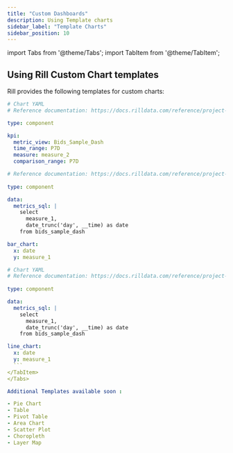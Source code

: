 ```yaml
---
title: "Custom Dashboards"
description: Using Template charts
sidebar_label: "Template Charts"
sidebar_position: 10
---
```


import Tabs from '@theme/Tabs';
import TabItem from '@theme/TabItem';

## Using Rill Custom Chart templates

Rill provides the following templates for custom charts:

<Tabs>
<TabItem value="KPI" label="KPI Charts" default>

```yaml
# Chart YAML
# Reference documentation: https://docs.rilldata.com/reference/project-files/charts   

type: component

kpi:
  metric_view: Bids_Sample_Dash
  time_range: P7D
  measure: measure_2
  comparison_range: P7D
  ```
</TabItem>
<TabItem value="Bar" label="Bar Charts">

```yaml
# Reference documentation: https://docs.rilldata.com/reference/project-files/charts
    
type: component

data:
  metrics_sql: |
    select 
      measure_1, 
      date_trunc('day', __time) as date 
    from bids_sample_dash

bar_chart:
  x: date
  y: measure_1

  ```
  </TabItem>


  <TabItem value="Line" label="Line Charts">

  ```yaml
  # Chart YAML
  # Reference documentation: https://docs.rilldata.com/reference/project-files/charts
      
  type: component

  data:
    metrics_sql: |
      select 
        measure_1, 
        date_trunc('day', __time) as date 
      from bids_sample_dash

  line_chart:
    x: date
    y: measure_1
    ```
  </TabItem>
</Tabs>

Additional Templates available soon : 

- Pie Chart
- Table
- Pivot Table
- Area Chart
- Scatter Plot
- Choropleth
- Layer Map
